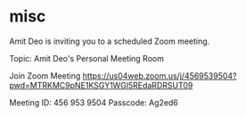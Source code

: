 # misc


Amit Deo is inviting you to a scheduled Zoom meeting.

Topic: Amit Deo's Personal Meeting Room

Join Zoom Meeting
https://us04web.zoom.us/j/4569539504?pwd=MTRKMC9pNE1KSGY1WGl5REdaRDRSUT09

Meeting ID: 456 953 9504
Passcode: Ag2ed6

